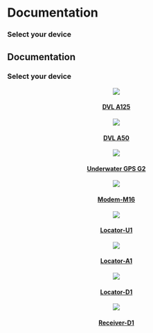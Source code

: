 # Documentation

### Select your device

<style>
.align {
    justify-content: center;
    text-align: center;
}

.md-typeset .img-fluid {
    max-width: 100%;
    height: auto;
}

</style>
<div class="md-content" data-md-component="content">
  <article class="md-content__inner md-typeset">
    <h1 id="documentation">Documentation</h1>
    <h3 id="select-your-device">Select your device</h3>
    <div class="grid align" >
      <div class="col-3 col-md-6 col-sm-12" >
        <a href="./dvl/dvl-a125/">
          <img class="img-fluid"
            src="https://waterlinked.com/web/image/product.product/221/image_512/%5BWL-21037-2-S-600%5D%20DVL%20A125%20%28Standard%2C%20600m%29"/><br />
          <h4>DVL A125</h4>
        </a>
      </div>
      <div class="col-3 col-md-6 col-sm-12" >
        <a href="./dvl/dvl-a50/">
          <img class="img-fluid"
            src="https://waterlinked.com/web/image/product.product/227/image_512/%5BWL-21035-3-S-300%5D%20DVL%20A50%20%28Standard%2C%20300m%29"/>
          <h4>DVL A50</h4>
        </a>
      </div>
      <div class="col-3 col-md-6 col-sm-12" >
        <a href="./underwater-gps/introduction/">
          <img class="img-fluid"
            src="https://waterlinked.com/web/image/product.product/152/image_512/%5BWL-11001-2-R100-U1-ANT%5D%20Underwater%20GPS%20G2%20Standard%20Kit%20%28100m%29"/><br />
          <h4>Underwater GPS G2</h4>
        </a>
      </div>
      <div class="col-3 col-md-6 col-sm-12">
        <a href="./modem-m16/modem-m16">
          <img class="img-fluid"
          src="https://waterlinked.com/web/image/product.product/240/image_1024/%5BWL-21048-1-S%5D%20Modem%20M16%20%28Standard%29?unique=f736508"><br />
          <h4>Modem-M16</h4>
        </a>
      </div>
      <div class="col-3 col-md-6 col-sm-12">
        <a href="./underwater-gps/locators/locator-u1/">
          <img class="img-fluid"
            src="https://waterlinked.com/web/image/product.product/122/image_512/%5BWL-21018-1%5D%20Locator%20U1"/><br />
          <h4>Locator-U1</h4>
        </a>
      </div>
      <div class="col-3 col-md-6 col-sm-12" >
        <a href="./underwater-gps/locators/locator-a1/">
          <img class="img-fluid"
            src="https://waterlinked.com/web/image/product.product/120/image_512/%5BWL-21009-1-N001%5D%20Locator%20A1"/><br />
          <h4>Locator-A1</h4>
        </a>
      </div>
      <div class="col-3 col-md-6 col-sm-12" >
        <a href="./underwater-gps/locators/locator-d1/">
          <img class="img-fluid"
            src="https://waterlinked.com/web/image/product.product/143/image_512/%5BWL-21016-1-B050%5D%20Locator%20D1%20%2850m%29"/><br />
          <h4>Locator-D1</h4>
        </a>
      </div>
      <div class="col-3 col-md-6 col-sm-12" >
        <a href="./underwater-gps/receiver-d1/">
          <img class="img-fluid"
            src="https://waterlinked.com/web/image/product.product/145/image_512/%5BWL-21005-4-010%5D%20Receiver%20D1%20%2810m%29"/><br />
          <h4>Receiver-D1</h4>
        </a>
      </div>
    </div>
  </article>
</div>
